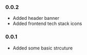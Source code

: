 ### 0.0.2
- Added header banner
- Added frontend tech stack icons

### 0.0.1
- Added some basic strcuture